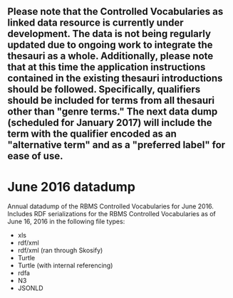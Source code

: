 ## Please note that the Controlled Vocabularies as linked data resource is currently under development. The data is not being regularly updated due to ongoing work to integrate the thesauri as a whole. Additionally, please note that at this time the application instructions contained in the existing thesauri introductions should be followed. Specifically, qualifiers should be included for terms from all thesauri other than "genre terms." The next data dump (scheduled for January 2017) will include the term with the qualifier encoded as an "alternative term" and as a "preferred label" for ease of use.

# June 2016 datadump
Annual datadump of the RBMS Controlled Vocabularies for June 2016.
Includes RDF serializations for the RBMS Controlled Vocabularies as of June 16, 2016 in the following file types:

- xls
- rdf/xml
- rdf/xml (ran through Skosify)
- Turtle
- Turtle (with internal referencing)
- rdfa
- N3
- JSONLD
